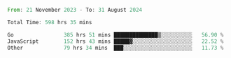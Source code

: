 <!--START_SECTION:waka-->

```rust
From: 21 November 2023 - To: 31 August 2024

Total Time: 598 hrs 35 mins

Go                385 hrs 51 mins ██████████████▒░░░░░░░░░░   56.90 %
JavaScript        152 hrs 43 mins █████▓░░░░░░░░░░░░░░░░░░░   22.52 %
Other             79 hrs 34 mins  ███░░░░░░░░░░░░░░░░░░░░░░   11.73 %
```

<!--END_SECTION:waka-->
